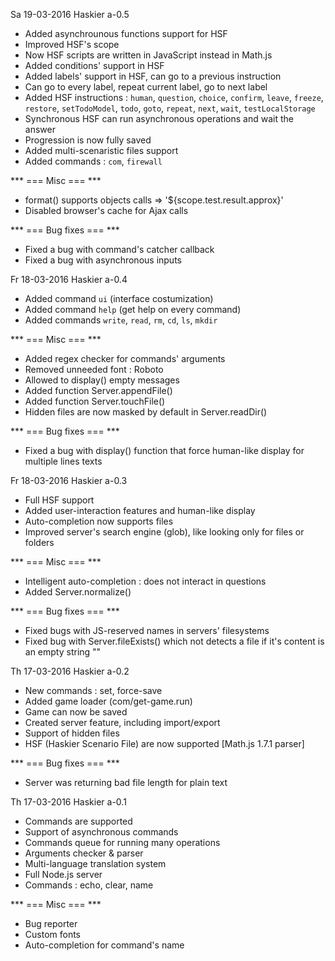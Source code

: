 Sa 19-03-2016
Haskier a-0.5
- Added asynchrounous functions support for HSF
- Improved HSF's scope
- Now HSF scripts are written in JavaScript instead in Math.js
- Added conditions' support in HSF
- Added labels' support in HSF, can go to a previous instruction
- Can go to every label, repeat current label, go to next label
- Added HSF instructions : `human`, `question`, `choice`, `confirm`, `leave`, `freeze`, `restore`, `setTodoModel`, `todo`, `goto`, `repeat`, `next`, `wait`, `testLocalStorage`
- Synchronous HSF can run asynchronous operations and wait the answer
- Progression is now fully saved
- Added multi-scenaristic files support
- Added commands : `com`, `firewall`

*** === Misc === ***
- format() supports objects calls => '${scope.test.result.approx}'
- Disabled browser's cache for Ajax calls

*** === Bug fixes === ***
- Fixed a bug with command's catcher callback
- Fixed a bug with asynchronous inputs

Fr 18-03-2016
Haskier a-0.4
- Added command `ui` (interface costumization)
- Added command `help` (get help on every command)
- Added commands `write`, `read`, `rm`, `cd`, `ls`, `mkdir`

*** === Misc === ***
- Added regex checker for commands' arguments
- Removed unneeded font : Roboto
- Allowed to display() empty messages
- Added function Server.appendFile()
- Added function Server.touchFile()
- Hidden files are now masked by default in Server.readDir()

*** === Bug fixes === ***
- Fixed a bug with display() function that force human-like display for multiple lines texts

Fr 18-03-2016
Haskier a-0.3
- Full HSF support
- Added user-interaction features and human-like display
- Auto-completion now supports files
- Improved server's search engine (glob), like looking only for files or folders

*** === Misc === ***
- Intelligent auto-completion : does not interact in questions
- Added Server.normalize()

*** === Bug fixes === ***
- Fixed bugs with JS-reserved names in servers' filesystems
- Fixed bug with Server.fileExists() which not detects a file if it's content is an empty string ""

Th 17-03-2016
Haskier a-0.2
- New commands : set, force-save
- Added game loader (com/get-game.run)
- Game can now be saved
- Created server feature, including import/export
- Support of hidden files
- HSF (Haskier Scenario File) are now supported [Math.js 1.7.1 parser]

*** === Bug fixes === ***
- Server was returning bad file length for plain text

Th 17-03-2016
Haskier a-0.1
- Commands are supported
- Support of asynchronous commands
- Commands queue for running many operations
- Arguments checker & parser
- Multi-language translation system
- Full Node.js server
- Commands : echo, clear, name

*** === Misc === ***
- Bug reporter
- Custom fonts
- Auto-completion for command's name
